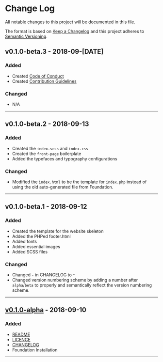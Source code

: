 # Change Log

All notable changes to this project will be documented in this file.

The format is based on [Keep a Changelog](http://keepachangelog.com/) and this project adheres to [Semantic Versioning](http://semver.org/).

## v0.1.0-beta.3 - 2018-09-[DATE]

### Added

* Created [Code of Conduct](./CODE_OF_CONDUCT.md)
* Created [Contribution Guidelines](./CONTRIBUTING.md)

### Changed

* N/A

---

## v0.1.0-beta.2 - 2018-09-13

### Added

* Created the `index.scss` and `index.css`
* Created the `front-page` boilerplate
* Added the typefaces and typography configurations

### Changed

* Modified the `index.html` to be the template for `index.php` instead of using the old auto-generated file from Foundation.

---

## v0.1.0-beta.1 - 2018-09-12

### Added

* Created the template for the website skeleton
* Added the PHPed footer.html
* Added fonts
* Added essential images
* Added SCSS files

### Changed

* Changed `-` in CHANGELOG to `*`
* Changed version numbering scheme by adding a number after `alpha`/`beta` to properly and semantically reflect the version numbering scheme.

---

## [v0.1.0-alpha](https://github.com/theThaiAstro/Suriyakras/releases/tag/v0.1.0-alpha) - 2018-09-10

### Added

* [README](./README.md)
* [LICENCE](./LICENCE)
* [CHANGELOG](./CHANGELOG.md)
* Foundation Installation

---